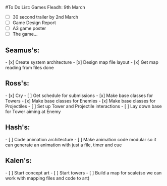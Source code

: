 #To Do List:
Games Fleadh: 9th March
- [ ] 30 second trailer by 2nd March
- [ ] Game Design Report
- [ ] A3 game poster
- [ ] The game...

<h2>Seamus's:</h2>
- [x] Create system architecture
- [x] Design map file layout
- [x] Get map reading from files done

<h2>Ross's:</h2>
- [x] Cry
- [ ] Get schedule for submissions
- [x] Make base classes for Towers
- [x] Make base classes for Enemies
- [x] Make base classes for Projectiles
- [ ] Set up Tower and Projectile interactions
- [ ] Lay down base for Tower aiming at Enemy

<h2>Hash's:</h2>
- [ ] Code animation architecture
- [ ] Make animation code modular so it can generate an animation with just a file, timer and cue

<h2>Kalen's:</h2>
- [ ] Start concept art
- [ ] Start towers
- [ ] Build a map for scale(so we can work with mapping files and code to art)
